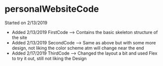 # personalWebsiteCode
Started on 2/13/2019
* Added 2/13/2019 FirstCode --> Contains the basic skeleton structure of the site
* Added 2/13/2019 SecondCode --> Same as above but with some more design, not liking the color scheme atm will change near the end
* Added 2/17/2019 ThirdCode --> Changed the layout a bit and used Flex to try it out, still not liking the Design 


